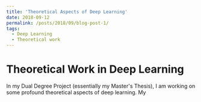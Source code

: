 ```yaml
---
title: 'Theoretical Aspects of Deep Learning'
date: 2018-09-12
permalink: /posts/2018/09/blog-post-1/
tags:
  - Deep Learning
  - Theoretical work
---
```


Theoretical Work in Deep Learning
======

In my Dual Degree Project (essentially my Master's Thesis), I am working on some profound theoretical aspects of deep learning. My
